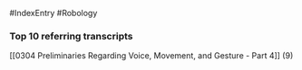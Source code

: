 #IndexEntry #Robology

### Top 10 referring transcripts
[[0304 Preliminaries Regarding Voice, Movement, and Gesture - Part 4]] (9)

